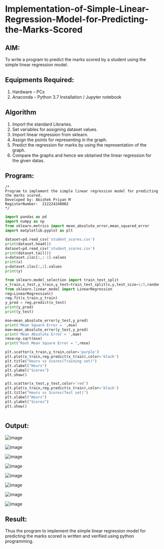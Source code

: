 # Implementation-of-Simple-Linear-Regression-Model-for-Predicting-the-Marks-Scored

## AIM:
To write a program to predict the marks scored by a student using the simple linear regression model.

## Equipments Required:
1. Hardware – PCs
2. Anaconda – Python 3.7 Installation / Jupyter notebook

## Algorithm

1. Import the standard Libraries.
2. Set variables for assigning dataset values.
3. Import linear regression from sklearn.
4. Assign the points for representing in the graph.
5. Predict the regression for marks by using the representation of the graph.
6. Compare the graphs and hence we obtained the linear regression for the given datas.

## Program:
```
/*
Program to implement the simple linear regression model for predicting the marks scored.
Developed by: Abishek Priyan M
RegisterNumber:  212224240002
*/
```

```py
import pandas as pd
import numpy as np
from sklearn.metrics import mean_absolute_error,mean_squared_error
import matplotlib.pyplot as plt

dataset=pd.read_csv('student_scores.csv')
print(dataset.head())
dataset=pd.read_csv('student_scores.csv')
print(dataset.tail())
x=dataset.iloc[:,:-1].values
print(x)
y=dataset.iloc[:,1].values
print(y)

from sklearn.model_selection import train_test_split
x_train,x_test,y_train,y_test=train_test_split(x,y,test_size=1/3,random_state=0)
from sklearn.linear_model import LinearRegression
reg=LinearRegression()
reg.fit(x_train,y_train)
y_pred = reg.predict(x_test)
print(y_pred)
print(y_test)

mse=mean_absolute_error(y_test,y_pred)
print('Mean Square Error = ',mse)
mae=mean_absolute_error(y_test,y_pred)
print('Mean Absolute Error = ',mae)
rmse=np.sqrt(mse)
print("Root Mean Square Error = ",rmse)

plt.scatter(x_train,y_train,color='purple')
plt.plot(x_train,reg.predict(x_train),color='black')
plt.title("Hours vs Scores(Training set)")
plt.xlabel("Hours")
plt.ylabel("Scores")
plt.show()

plt.scatter(x_test,y_test,color='red')
plt.plot(x_train,reg.predict(x_train),color='black')
plt.title("Hours vs Scores(Test set)")
plt.xlabel("Hours")
plt.ylabel("Scores")
plt.show()



```

## Output:

![image](https://github.com/user-attachments/assets/19839221-616b-4473-8d3d-cdd036f013f3)

![image](https://github.com/user-attachments/assets/f0db926d-ba8e-41a2-b308-3e1664040e3f)

![image](https://github.com/user-attachments/assets/b31788ac-1864-4645-9d7f-96404ca174ed)

![image](https://github.com/user-attachments/assets/ea050c07-73ee-4d42-82bb-d319b2552191)

![image](https://github.com/user-attachments/assets/e5550ff8-892e-432e-929a-95e05d5d4cd2)

![image](https://github.com/user-attachments/assets/e8475ddb-3aa3-4d6b-8884-cd1ad7f26c42)

![image](https://github.com/user-attachments/assets/13accdec-c895-442d-ae33-da8381c0e5ee)

![image](https://github.com/user-attachments/assets/af1575f3-7e52-4991-a620-a668dca76842)


## Result:
Thus the program to implement the simple linear regression model for predicting the marks scored is written and verified using python programming.
